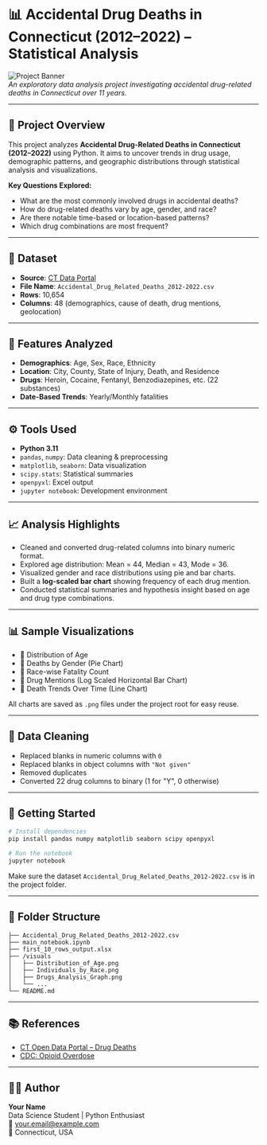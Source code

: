 # 📊 Accidental Drug Deaths in Connecticut (2012–2022) – Statistical Analysis

![Project Banner](https://img.shields.io/badge/Status-In%20Progress-blue)  
*An exploratory data analysis project investigating accidental drug-related deaths in Connecticut over 11 years.*

---

## 🧠 Project Overview

This project analyzes **Accidental Drug-Related Deaths in Connecticut (2012–2022)** using Python. It aims to uncover trends in drug usage, demographic patterns, and geographic distributions through statistical analysis and visualizations.

**Key Questions Explored:**
- What are the most commonly involved drugs in accidental deaths?
- How do drug-related deaths vary by age, gender, and race?
- Are there notable time-based or location-based patterns?
- Which drug combinations are most frequent?

---

## 📁 Dataset

- **Source**: [CT Data Portal](https://data.ct.gov)
- **File Name**: `Accidental_Drug_Related_Deaths_2012-2022.csv`
- **Rows**: 10,654  
- **Columns**: 48 (demographics, cause of death, drug mentions, geolocation)

---

## 📌 Features Analyzed

- **Demographics**: Age, Sex, Race, Ethnicity
- **Location**: City, County, State of Injury, Death, and Residence
- **Drugs**: Heroin, Cocaine, Fentanyl, Benzodiazepines, etc. (22 substances)
- **Date-Based Trends**: Yearly/Monthly fatalities

---

## ⚙️ Tools Used

- **Python 3.11**
- `pandas`, `numpy`: Data cleaning & preprocessing  
- `matplotlib`, `seaborn`: Data visualization  
- `scipy.stats`: Statistical summaries  
- `openpyxl`: Excel output
- `jupyter notebook`: Development environment

---

## 📈 Analysis Highlights

- Cleaned and converted drug-related columns into binary numeric format.
- Explored age distribution: Mean = 44, Median = 43, Mode = 36.
- Visualized gender and race distributions using pie and bar charts.
- Built a **log-scaled bar chart** showing frequency of each drug mention.
- Conducted statistical summaries and hypothesis insight based on age and drug type combinations.

---

## 📊 Sample Visualizations

- 📌 Distribution of Age  
- 📌 Deaths by Gender (Pie Chart)  
- 📌 Race-wise Fatality Count  
- 📌 Drug Mentions (Log Scaled Horizontal Bar Chart)  
- 📌 Death Trends Over Time (Line Chart)

All charts are saved as `.png` files under the project root for easy reuse.

---

## 🧼 Data Cleaning

- Replaced blanks in numeric columns with `0`
- Replaced blanks in object columns with `"Not given"`
- Removed duplicates
- Converted 22 drug columns to binary (1 for "Y", 0 otherwise)

---

## 🚀 Getting Started

```bash
# Install dependencies
pip install pandas numpy matplotlib seaborn scipy openpyxl

# Run the notebook
jupyter notebook
```

Make sure the dataset `Accidental_Drug_Related_Deaths_2012-2022.csv` is in the project folder.

---

## 📌 Folder Structure

```
├── Accidental_Drug_Related_Deaths_2012-2022.csv
├── main_notebook.ipynb
├── first_10_rows_output.xlsx
├── /visuals
│   ├── Distribution_of_Age.png
│   ├── Individuals_by_Race.png
│   ├── Drugs_Analysis_Graph.png
│   └── ...
└── README.md
```

---

## 📚 References

- [CT Open Data Portal – Drug Deaths](https://data.ct.gov/Health-and-Human-Services/Accidental-Drug-Related-Deaths-2012-2022/rybz-4hxf)
- [CDC: Opioid Overdose](https://www.cdc.gov/drugoverdose/index.html)

---

## 👩‍💻 Author

**Your Name**  
Data Science Student | Python Enthusiast  
📧 your.email@example.com  
📍 Connecticut, USA
